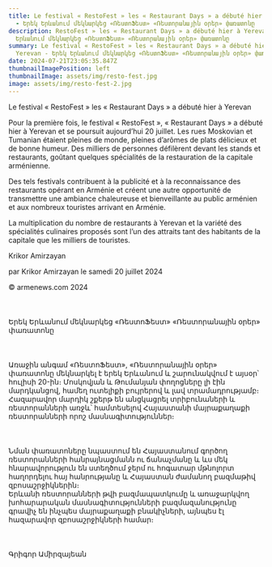 ```yaml
---
title: Le festival « RestoFest » les « Restaurant Days » a débuté hier à Yerevan
  - Երեկ Երևանում մեկնարկեց «ՌեստոՖեստ» «Ռեստորանային օրեր» փառատոնը
description: RestoFest » les « Restaurant Days » a débuté hier à Yerevan - Երեկ
  Երևանում մեկնարկեց «ՌեստոՖեստ» «Ռեստորանային օրեր» փառատոնը
summary: Le festival « RestoFest » les « Restaurant Days » a débuté hier à
  Yerevan - Երեկ Երևանում մեկնարկեց «ՌեստոՖեստ» «Ռեստորանային օրեր» փառատոնը
date: 2024-07-21T23:05:35.847Z
thumbnailImagePosition: left
thumbnailImage: assets/img/resto-fest.jpg
image: assets/img/resto-fest-2.jpg
---
```

Le festival « RestoFest » les « Restaurant Days » a débuté hier à Yerevan



Pour la première fois, le festival « RestoFest », « Restaurant Days » a débuté hier à Yerevan et se poursuit aujourd’hui 20 juillet. Les rues Moskovian et Tumanian étaient pleines de monde, pleines d’arômes de plats délicieux et de bonne humeur. Des milliers de personnes défilèrent devant les stands et restaurants, goûtant quelques spécialités de la restauration de la capitale arménienne.



Des tels festivals contribuent à la publicité et à la reconnaissance des restaurants opérant en Arménie et créent une autre opportunité de transmettre une ambiance chaleureuse et bienveillante au public arménien et aux nombreux touristes arrivant en Arménie.

La multiplication du nombre de restaurants à Yerevan et la variété des spécialités culinaires proposés sont l’un des attraits tant des habitants de la capitale que les milliers de touristes.



Krikor Amirzayan



par Krikor Amirzayan le samedi 20 juillet 2024

© armenews.com 2024\
\
\
\
Երեկ Երևանում մեկնարկեց «ՌեստոՖեստ» «Ռեստորանային օրեր» փառատոնը\
\
\
\
Առաջին անգամ «ՌեստոՖեստ», «Ռեստորանային օրեր» փառատոնը մեկնարկել է երեկ Երևանում և շարունակվում է այսօր՝ հուլիսի 20-ին։ Մոսկովյան և Թումանյան փողոցները լի էին մարդկանցով, համեղ ուտելիքի բույրերով և լավ տրամադրությամբ։ Հազարավոր մարդիկ շքերթ են անցկացրել տրիբունաների և ռեստորանների առջև՝ համտեսելով Հայաստանի մայրաքաղաքի ռեստորանների որոշ մասնագիտություններ։\
\
\
\
Նման փառատոները նպաստում են Հայաստանում գործող ռեստորանների հանրայնացմանն ու ճանաչմանը և ևս մեկ հնարավորություն են ստեղծում ջերմ ու հոգատար մթնոլորտ հաղորդելու հայ հանրությանը և Հայաստան ժամանող բազմաթիվ զբոսաշրջիկներին։\
Երևանի ռեստորանների թվի բազմապատկումը և առաջարկվող խոհարարական մասնագիտությունների բազմազանությունը գրավիչ են ինչպես մայրաքաղաքի բնակիչների, այնպես էլ հազարավոր զբոսաշրջիկների համար։\
\
\
\
Գրիգոր Ամիրզայեան